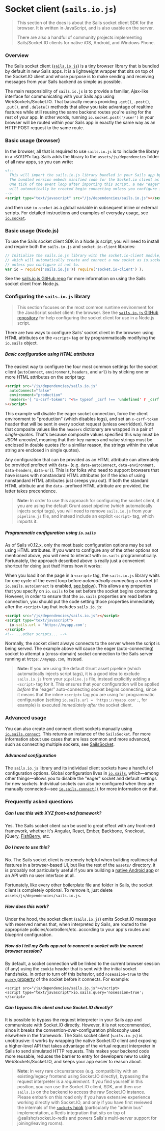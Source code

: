 # Socket client (`sails.io.js`)

> This section of the docs is about the Sails socket client SDK for the browser.  It is written in JavaScript, and is also usable on the server.
>
> There are also a handful of community projects implementing Sails/Socket.IO clients for native iOS, Android, and Windows Phone.


### Overview

The Sails socket client ([`sails.io.js`](https://github.com/balderdashy/sails.io.js)) is a tiny browser library that is bundled by default in new Sails apps.  It is a lightweight wrapper that sits on top of the Socket.IO client and whose purpose is to make sending and receiving messages from your Sails backend as simple as possible.

The main responsibility of `sails.io.js` is to provide a familiar, Ajax-like interface for communicating with your Sails app using WebSockets/Socket.IO.  That basically means providing `.get()`, `.post()`, `.put()`, and `.delete()` methods that allow you take advantage of realtime features while still reusing the same backend routes you're using for the rest of your app.  In other words, running `io.socket.post('/user')` in your browser will be routed within your Sails app in exactly the same way as an HTTP POST request to the same route.


### Basic usage (browser)

In the browser, all that is required to use `sails.io.js` is to include the library in a `<SCRIPT>` tag.  Sails adds the library to the `assets/js/dependencies` folder of all new apps, so you can write:

```html
<!--
  This will import the sails.io.js library bundled in your Sails app by default.
  The bundled version embeds minified code for the Socket.io client as well.
  One tick of the event loop after importing this script, a new "eager" socket
  will automatically be created begin connecting unless you configure it not to.
-->
<script type="text/javascript" src="/js/dependencies/sails.io.js"></script>
```

and then use `io.socket` as a global variable in subsequent inline or external scripts.  For detailed instructions and examples of everyday usage, see [`io.socket`](https://sailsjs.com/documentation/reference/web-sockets/socket-client/io-socket).




### Basic usage (Node.js)

To use the Sails socket client SDK in a Node.js script, you will need to install and require both the `sails.io.js` and `socket.io-client` libraries:

```javascript
// Initialize the sails.io.js library with the socket.io-client module,
// which will automatically create and connect a new socket as io.socket
// unless you configure it not to.
var io = require('sails.io.js')( require('socket.io-client') );
```

See the [sails.io.js GitHub repo](https://github.com/balderdashy/sails.io.js) for more information on using the Sails socket client from Node.js.


### Configuring the `sails.io.js` library

> This section focuses on the most common runtime environment for the JavaScript socket client: the browser.  See the [`sails.io.js` GitHub repository](https://github.com/balderdashy/sails.io.js) for help configuring the socket client for use in a Node.js script.

There are two ways to configure Sails' socket client in the browser: using HTML attributes on the `<script>` tag or by programmatically modifying the `io.sails` object.

##### Basic configuration using HTML attributes

The easiest way to configure the four most common settings for the socket client (`autoConnect`, `environment`, `headers`, and `url`) is by sticking one or more HTML attributes on the script tag:

```html
<script src="/js/dependencies/sails.io.js"
  autoConnect="false"
  environment="production"
  headers='{ "x-csrf-token": "<%= typeof _csrf !== 'undefined' ? _csrf : '' %>" }'
></script>
```

This example will disable the eager socket connection, force the client environment to "production" (which disables logs), and set an `x-csrf-token` header that will be sent in every socket request (unless overridden).  Note that composite values like the `headers` dictionary are wrapped in a pair of _single-quotes_. That's because composite values specified this way must be _JSON-encoded_, meaning that their key names and value strings must be enclosed in double quotes (for a simlilar reason, the strings within the value string are enclosed in single quotes). 

Any configuration that can be provided as an HTML attribute can alternately be provided prefixed with `data-` (e.g. `data-autoConnect`, `data-environment`, `data-headers`, `data-url`).  This is for folks who need to support browsers that have issues with nonstandard HTML attributes (or if the idea of using nonstandard HTML attributes just creeps you out). If both the standard HTML attribute and the `data-` prefixed HTML attribute are provided, the latter takes precendence.


> **Note:**
> In order to use this approach for configuring the socket client, if you are using the default Grunt asset pipeline (which automatically injects script tags), you will need to remove `sails.io.js` from your `pipeline.js` file, and instead include an explicit `<script>` tag, which imports it.




##### Programmatic configuration using `io.sails`

As of Sails v0.12.x, only the most basic configuration options may be set using HTML attributes.  If you want to configure any of the other options not mentioned above, you will need to interact with `io.sails` programmatically.  Fortunately, the approach described above is really just a convenient shortcut for doing just that!  Heres how it works:

When you load it on the page in a `<script>` tag, the `sails.io.js` library waits for one cycle of the event loop before _automatically connecting_ a socket (if `io.sails.autoConnect` is enabled, [see below](https://sailsjs.com/documentation/reference/web-sockets/socket-client/io-sails#?autoconnect)).  This allows any properties that you specify on `io.sails` to be set before the socket begins connecting.  However, in order to ensure that the `io.sails` properties are read before connection, you should put the code setting those properties immediately after the `<script>` tag that includes `sails.io.js`:

```html
<script src="/js/dependencies/sails.io.js"></script>
<script type="text/javascript">
  io.sails.url = 'https://myapp.com';
</script>
<!-- ...other scripts... -->
```

Normally, the socket client always connects to the server where the script is being served.  The example above will cause the eager (auto-connecting) socket to attempt a (cross-domain) socket connection to the Sails server running at `https://myapp.com`, instead.

> **Note:**
> If you are using the default Grunt asset pipeline (which automatically injects script tags), it is a good idea to exclude `sails.io.js` from your `pipeline.js` file, instead explicitly adding a `<script>` tag for it.  This ensures that your configuration will be applied _before_ the "eager" auto-connecting socket begins connecting, since it means that the inline `<script>` tag you are using for programmatic configuration (setting `io.sails.url = 'https://myapp.com';`, for example) is executed _immediately after_ the socket client.




### Advanced usage

You can also create and connect client sockets manually using [`io.sails.connect`](https://sailsjs.com/documentation/reference/web-sockets/socket-client/io-sails#?the-connect-method).  This returns an instance of the `SailsSocket`. For more information about use cases that are less common and more advanced, such as connecting multiple sockets, see [SailsSocket](https://sailsjs.com/documentation/reference/web-sockets/socket-client/sails-socket).

##### Advanced configuration

The `sails.io.js` library and its individual client sockets have a handful of configuration options.  Global configuration lives in [`io.sails`](https://sailsjs.com/documentation/reference/web-sockets/socket-client/io-sails), which&mdash;among other things&mdash;allows you to disable the "eager" socket and default settings for new sockets.  Individual sockets can also be configured when they are manually connected&mdash;see [`io.sails.connect()`](https://sailsjs.com/documentation/reference/web-sockets/socket-client/io-sails#?the-connect-method) for more information on that.






### Frequently asked questions

##### Can I use this with XYZ front-end framework?

Yes.  The Sails socket client can be used to great effect with any front-end framework, whether it's Angular, React, Ember, Backbone, Knockout, jQuery, [FishBerry](https://mrsharpoblunto.github.io/foswig.js/), etc.


##### Do I have to use this?

No. The Sails socket client is extremely helpful when building realtime/chat features in a browser-based UI, but like the rest of the `assets/` directory, it is probably not particularly useful if you are building a [native Android app](https://stackoverflow.com/questions/25081188/sending-socket-request-from-client-ios-android-to-sails-js-server/25081189#25081189) or an API with no user interface at all.

Fortunately, like every other boilerplate file and folder in Sails, the socket client is completely optional. To remove it, just delete `assets/js/dependencies/sails.io.js`.


##### How does this work?

Under the hood, the socket client (`sails.io.js`) emits Socket.IO messages with reserved names that, when interpreted by Sails, are routed to the appropriate policies/controllers/etc. according to your app's routes and blueprint configuration.

##### How do I tell my Sails app _not_ to connect a socket with the current browser session?

By default, a socket connection will be linked to the current browser session (if any) using the `cookie` header that is sent with the initial socket handshake.  In order to turn off this behavior, add `nosession=true` to the [`query` property](https://sailsjs.com/documentation/reference/web-sockets/socket-client/sails-socket/properties#?advanced-properties) of the socket before it connects. For example:

```
<script src="/js/dependencies/sails.io.js"></script>
<script type="text/javascript">io.sails.query='nosession=true';</script>
```

##### Can I bypass this client and use Socket.IO directly?

It is possible to bypass the request interpreter in your Sails app and communicate with Socket.IO directly.  However, it is not reccommended, since it breaks the convention-over-configuration philosophy used elsewhere in the framework. The Sails socket client (`sails.io.js`) is unobtrusive:  it works by wrapping the native Socket.IO client and exposing a higher-level API that takes advantage of the virtual request interpreter in Sails to send simulated HTTP requests.  This makes your backend code more reusable, reduces the barrier to entry for developers new to using WebSockets/Socket.IO, and keeps your app easier to reason about.

> **Note:**
> In very rare circumstances (e.g. compatibility with an existing/legacy frontend using Socket.IO directly), bypassing the request interpreter is a _requirement_.  If you find yourself in this position, you can use the Socket.IO client, SDK, and then use `sails.io` on the backend to access the raw Socket.IO instance.  Please embark on this road only if you have extensive experience working directly with Socket.IO, and only if you have first reviewed the internals of the [`sockets` hook](https://github.com/balderdashy/sails-hook-sockets) (particularly the "admin bus" implementation, a Redis integration that sits on top of @sailshq/socket.io-redis and powers Sails's multi-server support for joining/leaving rooms).


<docmeta name="displayName" value="Socket client">

